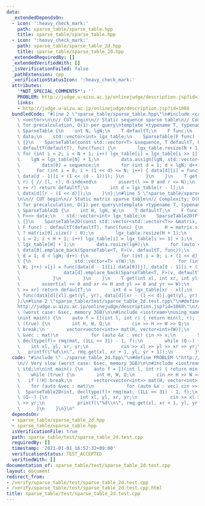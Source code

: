 ```yaml
---
data:
  _extendedDependsOn:
  - icon: ':heavy_check_mark:'
    path: sparse_table/sparse_table.hpp
    title: sparse_table/sparse_table.hpp
  - icon: ':heavy_check_mark:'
    path: sparse_table/sparse_table_2d.hpp
    title: sparse_table/sparse_table_2d.hpp
  _extendedRequiredBy: []
  _extendedVerifiedWith: []
  _isVerificationFailed: false
  _pathExtension: cpp
  _verificationStatusIcon: ':heavy_check_mark:'
  attributes:
    '*NOT_SPECIAL_COMMENTS*': ''
    PROBLEM: http://judge.u-aizu.ac.jp/onlinejudge/description.jsp?id=1068
    links:
    - http://judge.u-aizu.ac.jp/onlinejudge/description.jsp?id=1068
  bundledCode: "#line 2 \"sparse_table/sparse_table.hpp\"\n#include <cassert>\n#include\
    \ <vector>\n\n// CUT begin\n// Static sequence sparse table\n// Complexity: O(NlogN)\
    \ for precalculation, O(1) per query\ntemplate <typename T, typename F> struct\
    \ SparseTable {\n    int N, lgN;\n    T defaultT;\n    F func;\n    std::vector<std::vector<T>>\
    \ data;\n    std::vector<int> lgx_table;\n    SparseTable(F func) : func(func)\
    \ {}\n    SparseTable(const std::vector<T> &sequence, T defaultT, F func) : N(sequence.size()),\
    \ defaultT(defaultT), func(func) {\n        lgx_table.resize(N + 1);\n       \
    \ for (int i = 2; i < N + 1; i++) lgx_table[i] = lgx_table[i >> 1] + 1;\n    \
    \    lgN = lgx_table[N] + 1;\n        data.assign(lgN, std::vector<T>(N, defaultT));\n\
    \        data[0] = sequence;\n        for (int d = 1; d < lgN; d++) {\n      \
    \      for (int i = 0; i + (1 << d) <= N; i++) { data[d][i] = func(data[d - 1][i],\
    \ data[d - 1][i + (1 << (d - 1))]); }\n        }\n    }\n    T get(int l, int\
    \ r) { // [l, r), 0-indexed\n        assert(l >= 0 and r <= N);\n        if (l\
    \ >= r) return defaultT;\n        int d = lgx_table[r - l];\n        return func(data[d][l],\
    \ data[d][r - (1 << d)]);\n    }\n};\n#line 5 \"sparse_table/sparse_table_2d.hpp\"\
    \n\n// CUT begin\n// Static matrix sparse table\n// Complexity; O(HWlogHlogW)\
    \ for precalculation, O(1) per query\ntemplate <typename T, typename F> struct\
    \ SparseTable2D {\n    int H, lgH, W;\n    T defaultT;\n    F func;\n    std::vector<std::vector<SparseTable<T,\
    \ F>>> data;\n    std::vector<int> lgx_table;\n    SparseTable2D(F func) : func(func)\
    \ {}\n    SparseTable2D(const std::vector<std::vector<T>> &matrix, T defaultT,\
    \ F func) : defaultT(defaultT), func(func) {\n        H = matrix.size(), W = (matrix.size()\
    \ ? matrix[0].size() : 0);\n        lgx_table.resize(H + 1);\n        for (int\
    \ i = 2; i < H + 1; i++) lgx_table[i] = lgx_table[i >> 1] + 1;\n        lgH =\
    \ lgx_table[H] + 1;\n        data.resize(lgH);\n        for (auto v : matrix)\
    \ data[0].emplace_back(SparseTable<T, F>(v, defaultT, func));\n        for (int\
    \ d = 1; d < lgH; d++) {\n            for (int i = 0; i + (1 << d) <= H; i++)\
    \ {\n                std::vector<T> v(W);\n                for (int j = 0; j <\
    \ W; j++) v[j] = func(data[d - 1][i].data[0][j], data[d - 1][i + (1 << (d - 1))].data[0][j]);\n\
    \                data[d].emplace_back(SparseTable<T, F>(v, defaultT, func));\n\
    \            }\n        }\n    }\n    T get(int xl, int xr, int yl, int yr) {\n\
    \        assert(xl >= 0 and xr <= H and yl >= 0 and yr <= W);\n        if (xl\
    \ >= xr) return defaultT;\n        int d = lgx_table[xr - xl];\n        return\
    \ func(data[d][xl].get(yl, yr), data[d][xr - (1 << d)].get(yl, yr));\n    }\n\
    };\n#line 2 \"sparse_table/test/sparse_table_2d.test.cpp\"\n#define PROBLEM \"\
    http://judge.u-aizu.ac.jp/onlinejudge/description.jsp?id=1068\"\n// Very slow\
    \ (worst case: 6sec, memory 3GB)\n\n#include <iostream>\nusing namespace std;\n\
    \nint main() {\n    auto f = [](int l, int r) { return min(l, r); };\n    while\
    \ (true) {\n        int H, W, Q;\n        cin >> H >> W >> Q;\n        if (!H)\
    \ break;\n        vector<vector<int>> mat(H, vector<int>(W));\n        for (auto\
    \ &vec : mat)\n            for (auto &x : vec) cin >> x;\n        SparseTable2D<int,\
    \ decltype(f)> rmq(mat, (1LL << 31) - 1, f);\n        while (Q--) {\n        \
    \    int xl, yl, xr, yr;\n            cin >> xl >> yl >> xr >> yr;\n         \
    \   printf(\"%d\\n\", rmq.get(xl, xr + 1, yl, yr + 1));\n        }\n    }\n}\n"
  code: "#include \"../sparse_table_2d.hpp\"\n#define PROBLEM \"http://judge.u-aizu.ac.jp/onlinejudge/description.jsp?id=1068\"\
    \n// Very slow (worst case: 6sec, memory 3GB)\n\n#include <iostream>\nusing namespace\
    \ std;\n\nint main() {\n    auto f = [](int l, int r) { return min(l, r); };\n\
    \    while (true) {\n        int H, W, Q;\n        cin >> H >> W >> Q;\n     \
    \   if (!H) break;\n        vector<vector<int>> mat(H, vector<int>(W));\n    \
    \    for (auto &vec : mat)\n            for (auto &x : vec) cin >> x;\n      \
    \  SparseTable2D<int, decltype(f)> rmq(mat, (1LL << 31) - 1, f);\n        while\
    \ (Q--) {\n            int xl, yl, xr, yr;\n            cin >> xl >> yl >> xr\
    \ >> yr;\n            printf(\"%d\\n\", rmq.get(xl, xr + 1, yl, yr + 1));\n  \
    \      }\n    }\n}\n"
  dependsOn:
  - sparse_table/sparse_table_2d.hpp
  - sparse_table/sparse_table.hpp
  isVerificationFile: true
  path: sparse_table/test/sparse_table_2d.test.cpp
  requiredBy: []
  timestamp: '2021-01-01 16:52:32+09:00'
  verificationStatus: TEST_ACCEPTED
  verifiedWith: []
documentation_of: sparse_table/test/sparse_table_2d.test.cpp
layout: document
redirect_from:
- /verify/sparse_table/test/sparse_table_2d.test.cpp
- /verify/sparse_table/test/sparse_table_2d.test.cpp.html
title: sparse_table/test/sparse_table_2d.test.cpp
---
```

